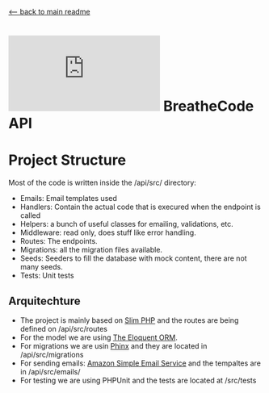 [<-- back to main readme ](./README.md)

# ![alt text](https://assets.breatheco.de/apis/img/images.php?blob&random&cat=icon&tags=breathecode,32) BreatheCode API
# Project Structure

Most of the code is written inside the /api/src/ directory:

- Emails: Email templates used
- Handlers: Contain the actual code that is execured when the endpoint is called
- Helpers: a bunch of useful classes for emailing, validations, etc.
- Middleware: read only, does stuff like error handling.
- Routes: The endpoints.
- Migrations: all the migration files available.
- Seeds: Seeders to fill the database with mock content, there are not many seeds.
- Tests: Unit tests

## Arquitechture

- The project is mainly based on [Slim PHP](https://www.slimframework.com/) and the routes are being defined on /api/src/routes
- For the model we are using [The Eloquent ORM](https://laravel.com/docs/5.0/eloquent).
- For migrations we are usin [Phinx](https://phinx.org/) and they are located in /api/src/migrations
- For sending emails: [Amazon Simple Email Service](https://aws.amazon.com/ses/) and the tempaltes are in /api/src/emails/
- For testing we are using PHPUnit and the tests are located at /src/tests


